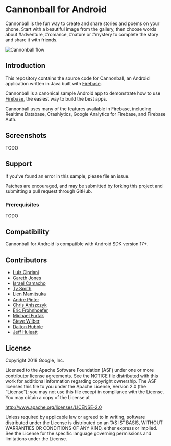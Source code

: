 # Cannonball for Android

Cannonball is the fun way to create and share stories and poems on your phone. Start with a beautiful image from the gallery, then choose words about #adventure, #romance, #nature or #mystery to complete the story and share it with friends.

![Cannonball flow](docs/cannonball.gif)

## Introduction

This repository contains the source code for Cannonball, an Android application written in Java built with [Firebase](https://firebase.google.com/).

Cannonball is a canonical sample Android app to demonstrate how to use [Firebase](https://firebase.google.com/), the easiest way to build the best apps.

Cannonball uses many of the features available in Firebase, including Realtime Database, Crashlytics, Google Analytics for Firebase, and Firebase Auth.

## Screenshots

TODO

## Support

If you've found an error in this sample, please file an issue.

Patches are encouraged, and may be submitted by forking this project and
submitting a pull request through GitHub.

### Prerequisites

TODO

## Compatibility

Cannonball for Android is compatible with Android SDK version 17+.

## Contributors

* [Luis Cipriani](https://twitter.com/lfcipriani)
* [Gareth Jones](https://twitter.com/gpj)
* [Israel Camacho](https://twitter.com/rallat)
* [Ty Smith](https://twitter.com/tsmith)
* [Lien Mamitsuka](https://twitter.com/lientm)
* [Andre Pinter](https://twitter.com/ndform)
* [Chris Aniszczyk](https://twitter.com/cra)
* [Eric Frohnhoefer](https://twitter.com/ericfrohnhoefer)
* [Michael Furtak](https://twitter.com/MikeFurtak)
* [Steve Wilber](http://twitter.com/stevewilber)
* [Dalton Hubble](https://twitter.com/dghubble)
* [Jeff Huleatt](https://github.com/jhuleatt)

## License

Copyright 2018 Google, Inc.

Licensed to the Apache Software Foundation (ASF) under one or more contributor license agreements. See the NOTICE file distributed with this work for additional information regarding copyright ownership. The ASF licenses this file to you under the Apache License, Version 2.0 (the “License”); you may not use this file except in compliance with the License. You may obtain a copy of the License at

http://www.apache.org/licenses/LICENSE-2.0

Unless required by applicable law or agreed to in writing, software distributed under the License is distributed on an “AS IS” BASIS, WITHOUT WARRANTIES OR CONDITIONS OF ANY KIND, either express or implied. See the License for the specific language governing permissions and limitations under the License.